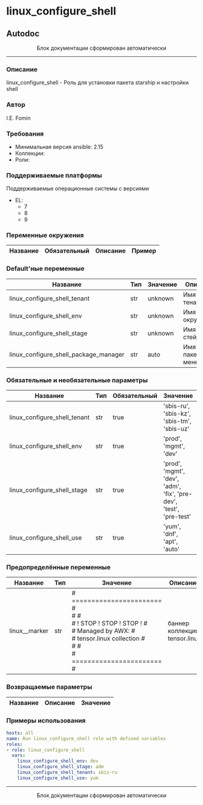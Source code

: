linux_configure_shell
=========

## Autodoc

<p style="text-align: center;">Блок документации сформирован автоматически</p>

---

### Описание

linux_configure_shell - Роль для установки пакета starship и настройки shell

### Автор

I.E. Fomin

### Требования

- Минимальная версия ansible: 2.15
- Коллекции:
- Роли:

### Поддерживаемые платформы

Поддерживаемые операционные системы с версиями

- EL:
  - 7
  - 8
  - 9

### Переменные окружения

| Название         | Обязательный             | Описание         | Пример       |
| ------------------------ | ------------------------------------ | ------------------------ | ------------------ |

### Default'ные переменные

| Название                              | Тип    | Значение         | Описание                                     |
| --------------------------------------------- | --------- | ------------------------ | ---------------------------------------------------- |
| linux_configure_shell_tenant          | str    | unknown          | Имя тенанта                                  |
| linux_configure_shell_env             | str    | unknown          | Имя окружения                                |
| linux_configure_shell_stage           | str    | unknown          | Имя стейджа                                  |
| linux_configure_shell_package_manager | str    | auto             | Имя пакетного менеджера                      |

### Обязательные и необязательные параметры

| Название                     | Тип    | Обязательный             | Значение                                                           | Описание                                     |
| ------------------------------------ | --------- | ------------------------------------ | -------------------------------------------------------------------------- | ---------------------------------------------------- |
| linux_configure_shell_tenant | str    | true                     | 'sbis-ru', 'sbis-kz', 'sbis-tm', 'sbis-uz'                         | Имя тенанта                                  |
| linux_configure_shell_env    | str    | true                     | 'prod', 'mgmt', 'dev'                                              | Имя окружения                                |
| linux_configure_shell_stage  | str    | true                     | 'prod', 'mgmt', 'dev', 'adm', 'fix', 'pre-dev', 'test', 'pre-test' | Имя стейджа                                  |
| linux_configure_shell_use    | str    | true                     | 'yum', 'dnf', 'apt', 'auto'                                        | Имя пакетного менеджера                      |

### Предопределённые переменные

| Название         | Тип    | Значение                                                                                                                                                                                                                  | Описание                                     |
| ------------------------ | --------- | --------------------------------------------------------------------------------------------------------------------------------------------------------------------------------------------------------------------------------- | ---------------------------------------------------- |
| linux__marker    | str    | # ======================= #<br>#                         #<br># ! STOP ! STOP ! STOP !  #<br>#     Managed by AWX:     #<br># tensor.linux collection #<br>#                         #<br># ======================= #<br> | баннер коллекции tensor.linux                |


### Возвращаемые параметры
| Название         | Описание         | Значение         |
| ------------------------ | ------------------------ | ------------------------ |


### Примеры использования

```yaml
hosts: all
name: Run linux_configure_shell role with defined variables
roles:
- role: linux_configure_shell
  vars:
    linux_configure_shell_env: dev
    linux_configure_shell_stage: adm
    linux_configure_shell_tenant: sbis-ru
    linux_configure_shell_use: yum
```


---
<p style="text-align: center;">Блок документации сформирован автоматически</p>
